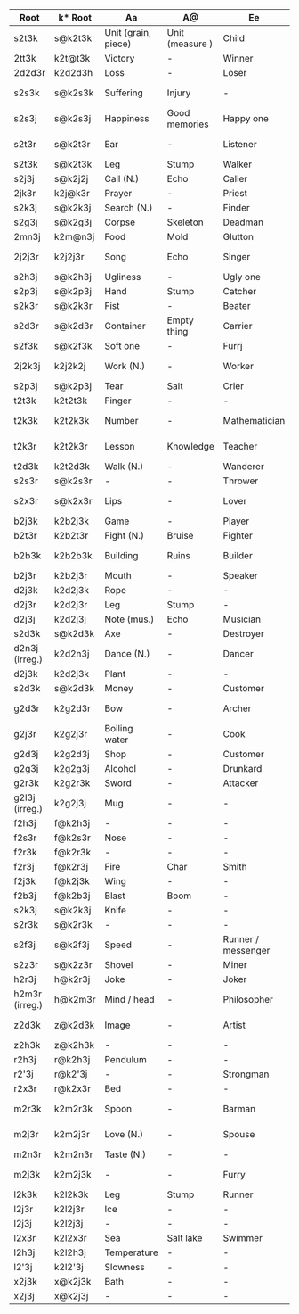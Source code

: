 

| Root           | k* Root | Aa                  | A@              | Ee                 | E@              | Ii               | Oo              | Uu             | Uy                    |
| -------------- | ------- | ------------------- | --------------- | ------------------ | --------------- | ---------------- | --------------- | -------------- | --------------------- |
| s2t3k          | s@k2t3k | Unit (grain, piece) | Unit (measure ) | Child              | Adult           | Tiny             | Shrink          | small/little   | a little              |
| 2tt3k          | k2t@t3k | Victory             | -               | Winner             | -               | Winning          | Be a winner     | win            | -                     |
| 2d2d3r         | k2d2d3h | Loss                | -               | Loser              | -               | Losing           | Be a loser      | lose           | -                     |
| s2s3k          | s@k2s3k | Suffering           | Injury          | -                  | Disabled person | Hurtful          | Hurt            | pain           | -                     |
| s2s3j          | s@k2s3j | Happiness           | Good memories   | Happy one          | -               | Joyful           | Be happy        | happy          | Happily               |
| s2t3r          | s@k2t3r | Ear                 | -               | Listener           | -               | Hearing          | Listen          | hear (a sound) | reportedly            |
| s2t3k          | s@k2t3k | Leg                 | Stump           | Walker             | -               | Walking          | Walk            | go             | away                  |
| s2j3j          | s@k2j2j | Call (N.)           | Echo            | Caller             | -               | Calling          | Scream          | call           | -                     |
| 2jk3r          | k2j@k3r | Prayer              | -               | Priest             | -               | Praying          | Preach          | pray           | hopefully             |
| s2k3j          | s@k2k3j | Search (N.)         | -               | Finder             | -               | Finding          | Solve           | find           | -                     |
| s2g3j          | s@k2g3j | Corpse              | Skeleton        | Deadman            | -               | Dying            | -               | die            | -                     |
| 2mn3j          | k2m@n3j | Food                | Mold            | Glutton            | -               | Gluttonous       | Be gluttonous   | eat            | -                     |
| 2j2j3r         | k2j2j3r | Song                | Echo            | Singer             | -               | Singing          | Chant           | sing           | according to a legend |
| s2h3j          | s@k2h3j | Ugliness            | -               | Ugly one           | -               | Horrendous       | Become ugly     | ugly           | -                     |
| s2p3j          | s@k2p3j | Hand                | Stump           | Catcher            | -               | Catching         | -               | catch          | -                     |
| s2k3r          | s@k2k3r | Fist                | -               | Beater             | -               | Beating          | -               | beat           | -                     |
| s2d3r          | s@k2d3r | Container           | Empty thing     | Carrier            | -               | Carrying         | Move            | carry          | -                     |
| s2f3k          | s@k2f3k | Soft one            | -               | Furrj              | -               | Fluffy           | Soften          | soft           | -                     |
| 2j2k3j         | k2j2k2j | Work (N.)           | -               | Worker             | -               | Hard-working     | Be hard-working | work           | -                     |
| s2p3j          | s@k2p3j | Tear                | Salt            | Crier              | -               | Crying           | Sob             | cry            | sadly                 |
| t2t3k          | k2t2t3k | Finger              | -               | -                  | -               | -                | Press           | touch          | -                     |
| t2k3k          | k2t2k3k | Number              | -               | Mathematician      | Insane person   | Numeric          | Calculate       | count          | measurably            |
| t2k3r          | k2t2k3r | Lesson              | Knowledge       | Teacher            | Insane person   | Teacherlj        | Lecture         | teach          | as taught             |
| t2d3k          | k2t2d3k | Walk (N.)           | -               | Wanderer           | Hermit          | Walking          | Wander          | walk           | -                     |
| s2s3r          | s@k2s3r | -                   | -               | Thrower            | -               | Throwing         | Cast            | throw          | -                     |
| s2x3r          | s@k2x3r | Lips                | -               | Lover              | Ex-Lover        | Kissing          | Love            | kiss           | -                     |
| b2j3k          | k2b2j3k | Game                | -               | Player             | -               | Playing          | -               | play           | -                     |
| b2t3r          | k2b2t3r | Fight (N.)          | Bruise          | Fighter            | Veteran         | Fighting         | Battle          | fight          | -                     |
| b2b3k          | k2b2b3k | Building            | Ruins           | Builder            | -               | Building (adj)   | Construct       | build          | -                     |
| b2j3r          | k2b2j3r | Mouth               | -               | Speaker            | -               | Speaking         | Talk            | speak/say      | as told               |
| d2j3k          | k2d2j3k | Rope                | -               | -                  | -               | Pulling          | Yank            | pull           | -                     |
| d2j3r          | k2d2j3r | Leg                 | Stump           | -                  | -               | Jumping          | Hop             | jump           | -                     |
| d2j3j          | k2d2j3j | Note (mus.)         | Echo            | Musician           | -               | Musical          | Play music      | music          | -                     |
| s2d3k          | s@k2d3k | Axe                 | -               | Destroyer          | -               | Breaking         | Destroy         | break          | partly                |
| d2n3j (irreg.) | k2d2n3j | Dance (N.)          | -               | Dancer             | -               | Dancing          | Perform         | dance          | -                     |
| d2j3k          | k2d2j3k | Plant               | -               | -                  | -               | Large            | Expand          | grow           | -                     |
| s2d3k          | s@k2d3k | Money               | -               | Customer           | -               | Expensive        | Spend           | pay            | -                     |
| g2d3r          | k2g2d3r | Bow                 | -               | Archer             | -               | Shot             | -               | shoot (a gun)  | -                     |
| g2j3r          | k2g2j3r | Boiling water       | -               | Cook               | -               | Boiling          | Boil            | cook           | -                     |
| g2d3j          | k2g2d3j | Shop                | -               | Customer           | -               | Cheap            | Shop (v)        | buy            | -                     |
| g2g3j          | k2g2g3j | Alcohol             | -               | Drunkard           | -               | Drunk            | Drink (v)       | beverage       | -                     |
| g2r3k          | k2g2r3k | Sword               | -               | Attacker           | -               | Attacked         | Destroy         | attack         | -                     |
| g2l3j (irreg.) | k2g2j3j | Mug                 | -               | -                  | -               | Liquid           | Drink a lot     | drink          | when drunk            |
| f2h3j          | f@k2h3j | -                   | -               | -                  | -               | Heavy            | -               | fall           | down                  |
| f2s3r          | f@k2s3r | Nose                | -               | -                  | -               | Fragrant         | Sniff           | smell          | -                     |
| f2r3k          | f@k2r3k | -                   | -               | -                  | -               | Pushing          | Push away       | push           | forcedly              |
| f2r3j          | f@k2r3j | Fire                | Char            | Smith              | -               | Flammable        | -               | burn           | -                     |
| f2j3k          | f@k2j3k | Wing                | -               | -                  | -               | Flying           | -               | fly            | up                    |
| f2b3j          | f@k2b3j | Blast               | Boom            | -                  | -               | Explosive        | -               | explode        | suddenly              |
| s2k3j          | s@k2k3j | Knife               | -               | -                  | -               | Sharp            | Slice           | cut            | partially             |
| s2r3k          | s@k2r3k | -                   | -               | -                  | -               | Shaken           | -               | shake          | -                     |
| s2f3j          | s@k2f3j | Speed               | -               | Runner / messenger | -               | Speedy           | Run             | fast           | quickly               |
| s2z3r          | s@k2z3r | Shovel              | -               | Miner              | -               | -                | Mine            | dig            | underground           |
| h2r3j          | h@k2r3j | Joke                | -               | Joker              | -               | Funny            | -               | laugh          | funnily               |
| h2m3r (irreg.) | h@k2m3r | Mind / head         | -               | Philosopher        | Insane person   | Thinking         | Consider        | think          | logically             |
| z2d3k          | z@k2d3k | Image               | -               | Artist             | Insane person   | Drawn / image of | -               | draw           | as an image           |
| z2h3k          | z@k2h3k | -                   | -               | -                  | -               | Bent             | Fold            | bend           | -                     |
| r2h3j          | r@k2h3j | Pendulum            | -               | -                  | -               | Hanging          | Swing           | hang           | -                     |
| r2'3j          | r@k2'3j | -                   | -               | Strongman          | -               | Strength         | Powerful        | strong         | strongly              |
| r2x3r          | r@k2x3r | Bed                 | -               | -                  | -               | Sleepy           | Hibernate       | sleep          | asleep                |
| m2r3k          | k2m2r3k | Spoon               | -               | Barman             | -               | Mixed            | -               | mix/stir       | by combination        |
| m2j3r          | k2m2j3r | Love (N.)           | -               | Spouse             | Ex-lover        | Loving           | -               | love           | lovingly              |
| m2n3r          | k2m2n3r | Taste (N.)          | -               | -                  | -               | Tasty            | (*degustować*)  | taste          | tastily               |
| m2j3k          | k2m2j3k | -                   | -               | Furry              | -               | -                | -               | animal         | like an animal        |
| l2k3k          | k2l2k3k | Leg                 | Stump           | Runner             | -               | Running          | Jog             | run            | -                     |
| l2j3r          | k2l2j3r | Ice                 | -               | -                  | -               | Melting          | Boil            | melt           | -                     |
| l2j3j          | k2l2j3j | -                   | -               | -                  | -               | Wet              | Water (v)       | water          | -                     |
| l2x3r          | k2l2x3r | Sea                 | Salt lake       | Swimmer            | -               | -                | -               | swim           | -                     |
| l2h3j          | k2l2h3j | Temperature         | -               | -                  | -               | Hot              | Heat up         | warm           | -                     |
| l2'3j          | k2l2'3j | Slowness            | -               | -                  | -               | -                | Slow down       | slow           | slowly                |
| x2j3k          | x@k2j3k | Bath                | -               | -                  | -               | Washed           | Dissolve        | wash           | cleanly               |
| x2j3j          | x@k2j3j | -                   | -               | -                  | -               | Clear            | Clean (v)       | clean (aj)     | cleanly               |
